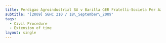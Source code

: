 ```yaml
---
title: Perdigao Agroindustrial SA v Barilla GER Fratelli-Societa Per Azioni
subtitle: "[2009] SGHC 210 / 18\_September\_2009"
tags:
  - Civil Procedure
  - Extension of time
layout: single
---
```


